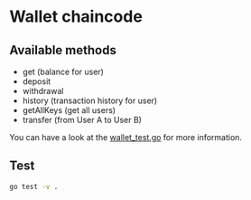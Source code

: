 # Wallet chaincode

## Available methods
  - get (balance for user)
  - deposit
  - withdrawal
  - history (transaction history for user)
  - getAllKeys (get all users)
  - transfer (from User A to User B)

You can have a look at the [wallet_test.go](https://github.com/ivaylopivanov/chaincode-samples/blob/master/wallet/wallet_test.go) for more information.

## Test

```sh
go test -v .
```
